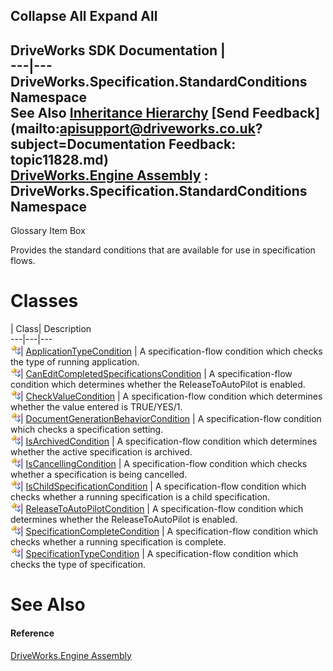 Collapse All Expand All  
---  
DriveWorks SDK Documentation  |   
---|---  
DriveWorks.Specification.StandardConditions Namespace   
See Also [Inheritance Hierarchy](topic11829.md) [Send Feedback](mailto:apisupport@driveworks.co.uk?subject=Documentation Feedback: topic11828.md)  
[DriveWorks.Engine Assembly](topic2156.md) : DriveWorks.Specification.StandardConditions Namespace  
---  
  
Glossary Item Box

Provides the standard conditions that are available for use in specification flows. 

# Classes

| Class| Description  
---|---|---  
![Class](dotnetimages/Class.gif)| [ApplicationTypeCondition](topic11830.md) | A specification-flow condition which checks the type of running application.  
![Class](dotnetimages/Class.gif)| [CanEditCompletedSpecificationsCondition](topic11837.md) | A specification-flow condition which determines whether the ReleaseToAutoPilot is enabled.  
![Class](dotnetimages/Class.gif)| [CheckValueCondition](topic11844.md) | A specification-flow condition which determines whether the value entered is TRUE/YES/1.  
![Class](dotnetimages/Class.gif)| [DocumentGenerationBehaviorCondition](topic11851.md) | A specification-flow condition which checks a specification setting.  
![Class](dotnetimages/Class.gif)| [IsArchivedCondition](topic11858.md) | A specification-flow condition which determines whether the active specification is archived.  
![Class](dotnetimages/Class.gif)| [IsCancellingCondition](topic11864.md) | A specification-flow condition which checks whether a specification is being cancelled.  
![Class](dotnetimages/Class.gif)| [IsChildSpecificationCondition](topic11870.md) | A specification-flow condition which checks whether a running specification is a child specification.  
![Class](dotnetimages/Class.gif)| [ReleaseToAutoPilotCondition](topic11876.md) | A specification-flow condition which determines whether the ReleaseToAutoPilot is enabled.  
![Class](dotnetimages/Class.gif)| [SpecificationCompleteCondition](topic11883.md) | A specification-flow condition which checks whether a running specification is complete.  
![Class](dotnetimages/Class.gif)| [SpecificationTypeCondition](topic11889.md) | A specification-flow condition which checks the type of specification.  
  
# See Also

#### Reference

[DriveWorks.Engine Assembly](topic2156.md)


